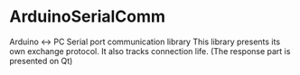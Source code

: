 # ArduinoSerialComm
Arduino &lt;-> PC Serial port communication library
This library presents its own exchange protocol.
It also tracks connection life.
(The response part is presented on Qt)
